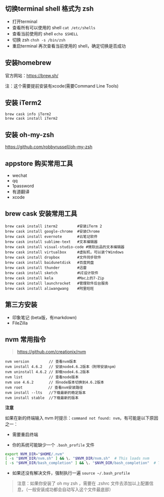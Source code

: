 ## 切换terminal shell 格式为 zsh

- 打开terminal
- 查看所有可以使用的 shell `cat /etc/shells`
- 查看当前使用的 shell `echo $SHELL`
- 切换 zsh `chsh -s /bin/zsh` 
- 重启terminal 再次查看当前使用的 shell，确定切换是否成功


## 安装homebrew

官方网站：https://brew.sh/

注：这个需要提前安装有xcode(需要Command Line Tools)


## 安装 iTerm2

``` shell
brew cask info iTerm2
brew cask install iTerm2
```


## 安装 oh-my-zsh

https://github.com/robbyrussell/oh-my-zsh


## appstore 购买常用工具

- wechat
- qq
- 1password
- 有道翻译
- xcode

## brew cask 安装常用工具

``` shell
brew cask install iterm2         #安装iTerm 2
brew cask install google-chrome  #安装Chrome
brew cask install evernote       #云笔记软件
brew cask install sublime-text   #文本编辑器
brew cask install visual-studio-code #微软出品的文本编辑器
brew cask install virtualbox     #虚拟机，可以装个Windows
brew cask install dropbox        #文件同步软件
brew cask install baidunetdisk   #百度网盘
brew cask install thunder        #迅雷
brew cask install sketch         #UI设计软件
brew cask install kela           #Mac上的7-Zip
brew cask install launchrocket   #管理软件后台服务
brew cask install aliwangwang    #阿里旺旺
```

## 第三方安装

- 印象笔记 (beta版，有markdown)
- FileZilla


## nvm 常用指令

> https://github.com/creationix/nvm

``` shell
nvm version         // 查看nvm版本
nvm install 4.6.2   // 安装node4.6.2版本（附带安装npm）
nvm uninstall 4.6.2 // 卸载node4.6.2版本
nvm list            // 查看node版本
nvm use 4.6.2       // 将node版本切换到4.6.2版本
nvm root　　　　     // 查看nvm安装路径 
nvm install --lts   //下载最新的稳定版本
nvm install stable  //下载最新的版本
```

**注意**

如果在新的终端输入 nvm 时提示：`command not found: nvm`，有可能是以下原因之一：

- 需要重启终端

- 你的系统可能缺少一个 `.bash_profile` 文件

``` bash
export NVM_DIR="$HOME/.nvm"
[ -s "$NVM_DIR/nvm.sh" ] && \. "$NVM_DIR/nvm.sh"  # This loads nvm
[ -s "$NVM_DIR/bash_completion" ] && \. "$NVM_DIR/bash_completion"  # This loads nvm bash_completion
```

- 如果还没有解决文件，强制执行一遍 `source ~/.bash_profile`

> 注意：如果你安装了 oh my zsh ，需要在 .zshrc 文件去添加以上配置信息，（一般安装成功都会自动写入这个文件最底部）

